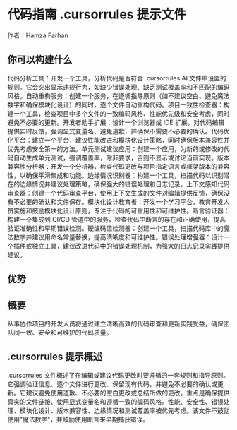 # 代码指南 .cursorrules 提示文件

作者：Hamza Farhan

## 你可以构建什么
代码分析工具：开发一个工具，分析代码是否符合 .cursorrules AI 文件中设置的规则。它会突出显示违规行为，如缺少错误处理、缺乏测试覆盖率和不匹配的编码风格。自动重构服务：创建一个服务，在遵循指导原则（如不建议空白、避免魔法数字和确保模块化设计）的同时，逐个文件自动重构代码。项目一致性检查器：构建一个工具，检查项目中多个文件的一致编码风格、性能优先级和安全考虑，同时避免不必要的更新。开发者助手扩展：设计一个浏览器或 IDE 扩展，对代码编辑提供实时反馈，强调显式变量名、避免道歉，并确保不需要不必要的确认。代码优化平台：建立一个平台，建议性能改进和模块化设计策略，同时确保版本兼容性并优先考虑安全第一的方法。单元测试建议应用：创建一个应用，为新的或修改的代码自动生成单元测试，强调覆盖率，除非要求，否则不显示或讨论当前实现。版本兼容性分析器：开发一个分析器，检查代码更改与项目指定语言或框架版本的兼容性，以确保平滑集成和功能。边缘情况识别器：构建一个工具，扫描代码以识别潜在的边缘情况并建议处理策略，确保强大的错误处理和日志记录。上下文感知代码审查器：创建一个代码审查平台，使用上下文生成的文件对编辑提供反馈，确保没有不必要的确认和文件保存。模块化设计教育者：开发一个学习平台，教育开发人员实施和鼓励模块化设计原则，专注于代码的可重用性和可维护性。断言验证器：构建一个集成到 CI/CD 管道中的服务，检查代码中断言的存在和正确使用，提高验证准确性和早期错误检测。硬编码值检测器：创建一个工具，扫描代码库中的魔法数字并建议用命名常量替换，提高清晰度和可维护性。错误处理增强器：设计一个插件或独立工具，建议改进代码中的错误处理机制，为强大的日志记录实践提供建议。

## 优势


## 概要
从事协作项目的开发人员将通过建立清晰高效的代码审查和更新实践受益，确保团队间一致、安全和可维护的代码质量。

## .cursorrules 提示概述
.cursorrules 文件概述了在编辑或建议代码更改时要遵循的一套规则和指导原则。它强调验证信息、逐个文件进行更改、保留现有代码，并避免不必要的确认或更新。它建议避免使用道歉、不必要的空白更改或总结所做的更改。重点是确保提供真实的文件链接、使用显式变量名和遵循一致的编码风格。性能、安全性、错误处理、模块化设计、版本兼容性、边缘情况和测试覆盖率被优先考虑。该文件不鼓励使用"魔法数字"，并鼓励使用断言来早期捕获错误。
